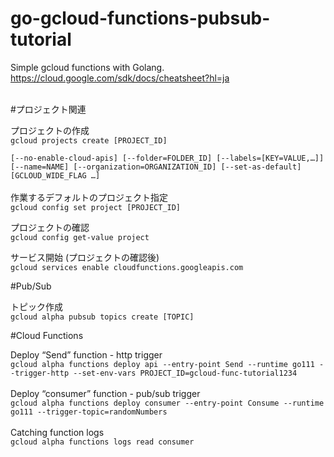 # go-gcloud-functions-pubsub-tutorial
Simple gcloud functions with Golang.<br/>
https://cloud.google.com/sdk/docs/cheatsheet?hl=ja
<br/><br/>


#プロジェクト関連

プロジェクトの作成<br/>
`gcloud projects create [PROJECT_ID] `

`[--no-enable-cloud-apis] [--folder=FOLDER_ID] [--labels=[KEY=VALUE,…]] [--name=NAME] [--organization=ORGANIZATION_ID] [--set-as-default] [GCLOUD_WIDE_FLAG …]
`
<br/><br/>
作業するデフォルトのプロジェクト指定<br/>
`gcloud config set project [PROJECT_ID] `<br/>

プロジェクトの確認<br/>
`gcloud config get-value project`

サービス開始 (プロジェクトの確認後)<br/>
`gcloud services enable cloudfunctions.googleapis.com`


#Pub/Sub


トピック作成<br/>
`gcloud alpha pubsub topics create [TOPIC]`




#Cloud Functions

Deploy “Send” function - http trigger<br/>
`gcloud alpha functions deploy api --entry-point Send --runtime go111 --trigger-http --set-env-vars PROJECT_ID=gcloud-func-tutorial1234
`
<br/><br/>
Deploy “consumer” function  - pub/sub trigger<br/>
`gcloud alpha functions deploy consumer --entry-point Consume --runtime go111 --trigger-topic=randomNumbers
`
<br/><br/>
Catching function logs<br/>
`gcloud alpha functions logs read consumer`
